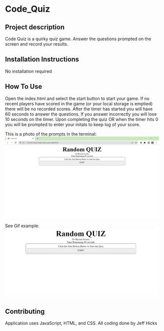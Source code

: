 # Code_Quiz

## Project description
Code Quiz is a quirky quiz game. Answer the questions prompted on the screen and record your results. 

## Installation Instructions
No installation required 
        
## How To Use
Open the index.html and select the start button to start your game. If no recent players have scored in the game (or your local storage is emptied) there will be no recorded scores. After the timer has started you will have 60 seconds to answer the questions. If you answer incorrectly you will lose 10 seconds on the timer. Upon completing the quiz OR when the timer hits 0 you will be prompted to enter your initals to keep log of your score.

This is a photo of the prompts in the terminal:
![Alt Text](photo.PNG)

See Gif example:
![Alt Text](gif.gif)
        
## Contributing 
Application uses JavaScript, HTML, and CSS. All coding done by Jeff Hicks